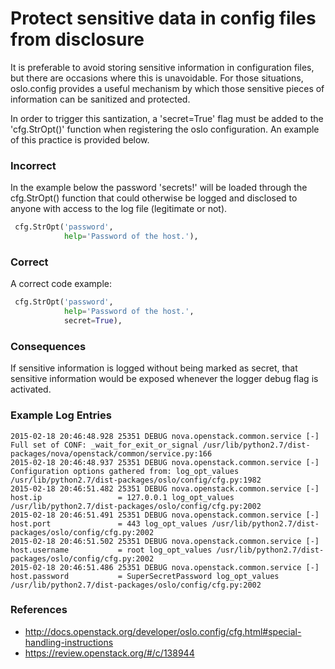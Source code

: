 Protect sensitive data in config files from disclosure
======================================================

It is preferable to avoid storing sensitive information in configuration
files, but there are occasions where this is unavoidable. For those
situations, oslo.config provides a useful mechanism by which those
sensitive pieces of information can be sanitized and protected.

In order to trigger this santization, a 'secret=True' flag must be added
to the 'cfg.StrOpt()' function when registering the oslo configuration.
An example of this practice is provided below.


### Incorrect

In the example below the password 'secrets!' will be loaded through the
cfg.StrOpt() function that could otherwise be logged and disclosed to
anyone with access to the log file (legitimate or not).

```python
 cfg.StrOpt('password',
            help='Password of the host.'),
```


### Correct

A correct code example:
```python
 cfg.StrOpt('password',
            help='Password of the host.',
            secret=True),
```


### Consequences

If sensitive information is logged without being marked as secret, that
sensitive information would be exposed whenever the logger debug flag is
activated.


### Example Log Entries

```
2015-02-18 20:46:48.928 25351 DEBUG nova.openstack.common.service [-] Full set of CONF: _wait_for_exit_or_signal /usr/lib/python2.7/dist-packages/nova/openstack/common/service.py:166
2015-02-18 20:46:48.937 25351 DEBUG nova.openstack.common.service [-] Configuration options gathered from: log_opt_values /usr/lib/python2.7/dist-packages/oslo/config/cfg.py:1982
2015-02-18 20:46:51.482 25351 DEBUG nova.openstack.common.service [-] host.ip                 = 127.0.0.1 log_opt_values /usr/lib/python2.7/dist-packages/oslo/config/cfg.py:2002
2015-02-18 20:46:51.491 25351 DEBUG nova.openstack.common.service [-] host.port               = 443 log_opt_values /usr/lib/python2.7/dist-packages/oslo/config/cfg.py:2002
2015-02-18 20:46:51.502 25351 DEBUG nova.openstack.common.service [-] host.username           = root log_opt_values /usr/lib/python2.7/dist-packages/oslo/config/cfg.py:2002
2015-02-18 20:46:51.486 25351 DEBUG nova.openstack.common.service [-] host.password           = SuperSecretPassword log_opt_values /usr/lib/python2.7/dist-packages/oslo/config/cfg.py:2002
```


### References

* http://docs.openstack.org/developer/oslo.config/cfg.html#special-handling-instructions
* https://review.openstack.org/#/c/138944
